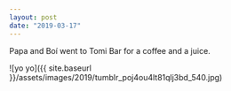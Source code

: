 ```yaml
---
layout: post
date: "2019-03-17"
---
```


Papa and Boí went to Tomi Bar for a coffee and a juice.

![yo yo]({{ site.baseurl }}/assets/images/2019/tumblr_poj4ou4lt81qlj3bd_540.jpg)
